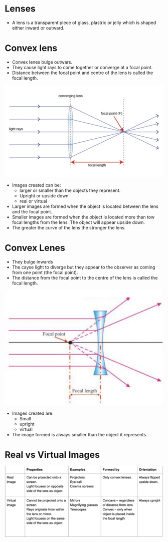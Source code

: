 # Lenses

- A lens is a transparent piece of glass, plastric or jelly which is shaped either inward or outward.

# Convex lens

- Convex lenes bulge outwars.
- They cause light rays to come together or converge at a focal point.
- Distance between the focal point and centre of the lens is called the focal length.

![image.png](Subject-Notes/Science/Physics/Lenses/image.png)

- Images created can be:
    - larger or smaller than the objects they represent.
    - Upright or upside down
    - real or virtual
- Larger images are formed when the object is located between the lens and the focal point.
- Smaller images are formed when the object is located more than tow focal lengths from the lens. The object will appear upside down.
- The greater the curve of the lens the stronger the lens.

# Convex Lenes

- They bulge inwards
- The cayse light to diverge but they appear to the observer as coming from one point (the focal point).
- The distance from the focal point to the centre of the lens is called the focal length.

![image.png](Subject-Notes/Science/Physics/Lenses/image%201.png)

- Images created are:
    - Small
    - upright
    - virtual
- The image formed is always smaller than the object it represents.

# Real vs Virtual Images

![image.png](Subject-Notes/Science/Physics/Lenses/image%202.png)